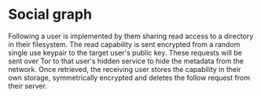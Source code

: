 # Social graph

Following a user is implemented by them sharing read access to a directory in their filesystem. The read capability is sent encrypted from a random single use keypair to the target user's public key. These requests will be sent over Tor to that user's hidden service to hide the metadata from the network. Once retrieved, the receiving user stores the capability in their own storage, symmetrically encrypted and deletes the follow request from their server. 